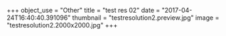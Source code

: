 +++
object_use = "Other"
title = "test res 02"
date = "2017-04-24T16:40:40.391096"
thumbnail = "testresolution2.preview.jpg"
image = "testresolution2.2000x2000.jpg"
+++
